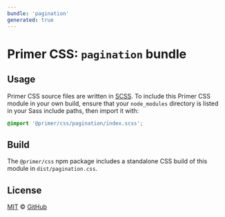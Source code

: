 ```yaml
---
bundle: 'pagination'
generated: true
---
```


# Primer CSS: `pagination` bundle

## Usage

Primer CSS source files are written in [SCSS]. To include this Primer CSS module in your own build, ensure that your `node_modules` directory is listed in your Sass include paths, then import it with:

```scss
@import '@primer/css/pagination/index.scss';
```

## Build

The `@primer/css` npm package includes a standalone CSS build of this module in `dist/pagination.css`.

## License

[MIT](https://github.com/primer/css/blob/main/LICENSE) &copy; [GitHub](https://github.com/)

[scss]: https://sass-lang.com/documentation/syntax#scss
